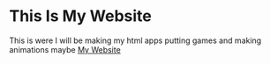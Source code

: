 This Is My Website
==================

This is were I will be making my html apps putting games and making animations maybe [My Website](https://rythehi.github.io/)
